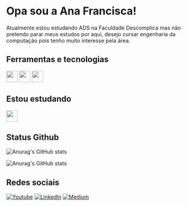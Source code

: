 # Opa sou a Ana Francisca!

Atualmente estou estudando ADS na Faculdade Descomplica mas não pretendo parar meus estudos por aqui, desejo cursar engenharia da computação pois tenho muito interesse pela área.


## Ferramentas e tecnologias

<img src="https://git-scm.com/images/logos/downloads/Git-Icon-1788C.png" height="30" width="30"> <img src="https://cdn.icon-icons.com/icons2/2415/PNG/512/linux_original_logo_icon_146433.png" height="30" width="30"> <img src="https://cdn-icons-png.flaticon.com/512/25/25231.png" height="30" width="30">

## Estou estudando

<img src="https://imgs.search.brave.com/mJWidXvzPSe5c7Cw9DSn3hRsVv4YniZmz-2b0KBRnHM/rs:fit:860:0:0:0/g:ce/aHR0cHM6Ly9jbGlw/YXJ0LWxpYnJhcnku/Y29tL2ltYWdlX2dh/bGxlcnkyL1BIUC1M/b2dvLnBuZw" height="30" width="30">

## Status Github

![Anurag's GitHub stats](https://github-readme-stats.vercel.app/api?username=anapontuestudos&show_icons=true&theme=radical&include_all_commits=true&count_private=true)

![Anurag's GitHub stats](https://github-readme-stats.vercel.app/api/top-langs/?username=anapontuestudos&layout=compact&langs_count=7&theme=radical)


## Redes sociais

[![Youtube](https://img.shields.io/badge/YouTube-FF0000?style=for-the-badge&logo=youtube&logoColor=white)](https://www.youtube.com/channel/UCLeCn5fZCMYOrRSHmzHOuVg)
[![LinkedIn](https://img.shields.io/badge/LinkedIn-0077B5?style=for-the-badge&logo=linkedin&logoColor=white)](https://www.linkedin.com/in/ana-francisca-5938292b3/)
[![Medium](https://img.shields.io/badge/Medium-12100E?style=for-the-badge&logo=medium&logoColor=white)](https://medium.com/@pontuestudos)

